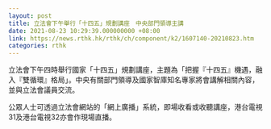 ```yaml
---
layout: post
title: 立法會下午舉行「十四五」規劃講座　中央部門領導主講
date: 2021-08-23 10:29:39.000000000 +08:00
link: https://news.rthk.hk/rthk/ch/component/k2/1607140-20210823.htm
categories: rthk
---
```


立法會下午四時舉行國家「十四五」規劃講座，主題為「把握『十四五』機遇，融入『雙循環』格局」。中央有關部門領導及國家智庫知名專家將會講解相關內容，並與立法會議員交流。
 
公眾人士可透過立法會網站的「網上廣播」系統，即場收看或收聽講座，港台電視31及港台電視32亦會作現場直播。
